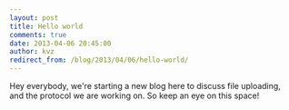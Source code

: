 ```yaml
---
layout: post
title: Hello world
comments: true
date: 2013-04-06 20:45:00
author: kvz
redirect_from: /blog/2013/04/06/hello-world/
---
```


Hey everybody, we're starting a new blog here to discuss file uploading, and
the protocol we are working on. So keep an eye on this space!
